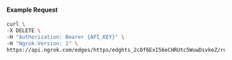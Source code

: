 <!-- Code generated for API Clients. DO NOT EDIT. -->

#### Example Request

```bash
curl \
-X DELETE \
-H "Authorization: Bearer {API_KEY}" \
-H "Ngrok-Version: 2" \
https://api.ngrok.com/edges/https/edghts_2c8f6ExI56eCHRUtc5WuwDsvkeZ/routes/edghtsrt_2c8f69crpDwuUvAoDSJStGVs8Ww/policy
```
